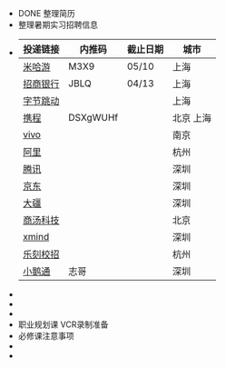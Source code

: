 - DONE 整理简历
- 整理暑期实习招聘信息
- |投递链接|内推码|截止日期|城市|
  |--|--|--|--|
  |[米哈游]( https://jobs.mihoyo.com/#/campus/position/4813) |M3X9|05/10|上海|
  |[招商银行](https://cmb-recruitment-mobile.paas.cmbchina.com/positionDetail/school?qrCodeId=EBEAD42C-A548-4F27-9315-BDEB826A138E&recommendType=2&recruitmentTypeId=DF94FD6D-26D3-4A19-9E69-577C4BA1DE82&publishId=95C27AF3-4733-4798-A34F-D6F39717D9CD&recruitmentTypeId=) |JBLQ|04/13|上海|
  |[字节跳动](https://jobs.bytedance.com/campus/position?keywords=%E5%89%8D%E7%AB%AF&category=&location=CT_128&project=&type=3&job_hot_flag=&current=1&limit=10&functionCategory=&tag=&spread=PWMEYQA)|||上海|
  |[携程](https://app.mokahr.com/campus-recruitment/trip/37757?sourceToken=a4053aeea19325ef2386a6995246b44e#/jobs?keyword=%E5%89%8D%E7%AB%AF)|DSXgWUHf||北京 上海|
  |[vivo](https://hr.vivo.com/wt/vivo/web/templet1000/index/corpwebPosition1000vivo!gotoPostInfoForAjax?postId=154310&recruitType=12&brandCode=1)|||南京|
  |[阿里](https://talent-holding.alibaba.com/campus/position-detail?lang=zh&positionId=2031902)|||杭州|
  |[腾讯](https://join.qq.com/post_detail.html?pid=2&id=106&tid=2)|||深圳|
  |[京东](https://campus.jd.com/#/details?id=4872)|||深圳|
  |[大疆](https://we.dji.com/zh-CN/position/detail?positionId=1603324366766518272)|||深圳|
  |[商汤科技](https://hr.sensetime.com/SU60fa3bdabef57c1023fc1cbc/pb/posDetail.html?postId=6551b51e3538bc6c4d67bf3d&postType=intern)|||北京|
  |[xmind](https://www.lagou.com/wn/jobs/6311626.html?source=pl&i=pl-0&show=f52dbc76d45f42888bc68cc09143068a)|||深圳|
  |[乐刻校招](https://leoao-inc.jobs.feishu.cn/787552/position/7272586633920301349/detail)|||杭州|
  |[小鹅通](https://www.xiaoe-tech.com/joinUs)|志哥||深圳|
-
-
-
- 职业规划课  VCR录制准备
- 必修课注意事项
-
-